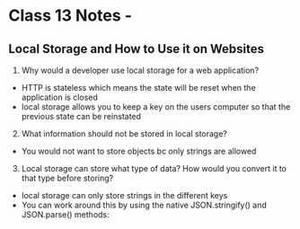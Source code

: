 # Class 13 Notes - 

## Local Storage and How to Use it on Websites

1. Why would a developer use local storage for a web application?

- HTTP is stateless which means the state will be reset when the application is closed
- local storage allows you to keep a key on the users computer so that the previous state can be reinstated

2. What information should not be stored in local storage?

- You would not want to store objects bc only strings are allowed

3. Local storage can store what type of data? How would you convert it to that type before storing?

- local storage can only store strings in the different keys
- You can work around this by using the native JSON.stringify() and JSON.parse() methods: